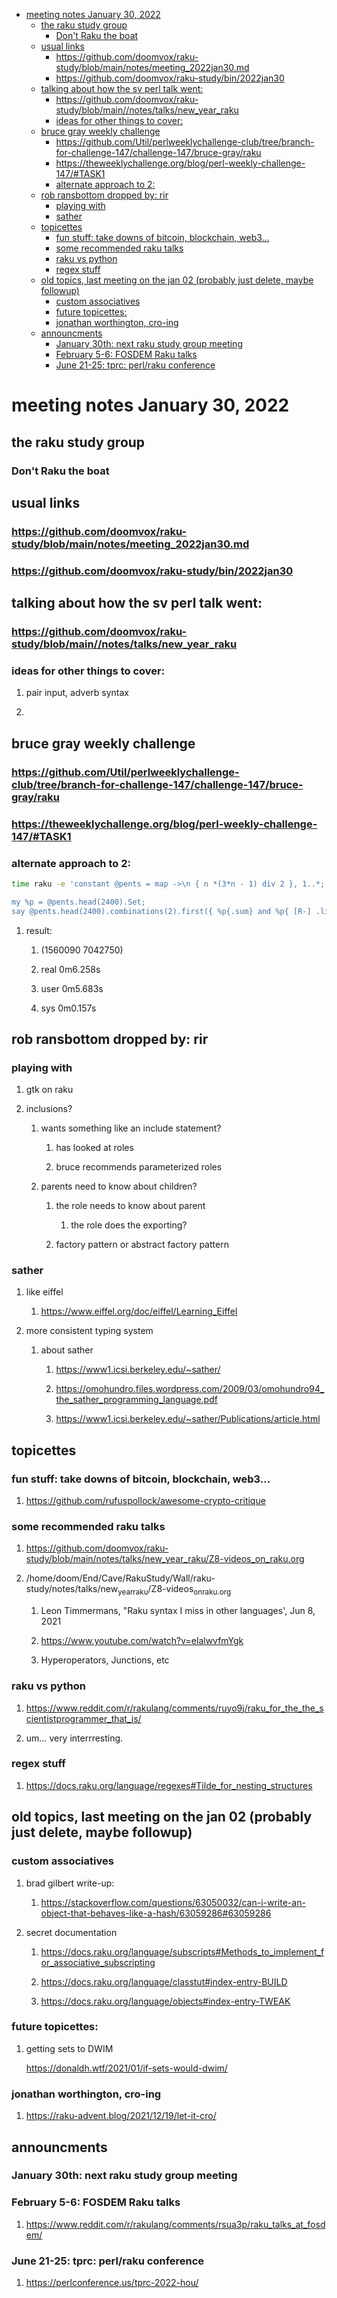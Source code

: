 - [meeting notes January 30, 2022](#orgc1bc6fc)
  - [the raku study group](#orgda48678)
    - [Don't Raku the boat](#org620b958)
  - [usual links](#org3d22506)
    - [<https://github.com/doomvox/raku-study/blob/main/notes/meeting_2022jan30.md>](#orge16d957)
    - [<https://github.com/doomvox/raku-study/bin/2022jan30>](#orgb7c9d95)
  - [talking about how the sv perl talk went:](#org5087cb5)
    - [<https://github.com/doomvox/raku-study/blob/main//notes/talks/new_year_raku>](#org09f9ace)
    - [ideas for other things to cover:](#orgc7133e4)
  - [bruce gray weekly challenge](#org5969076)
    - [<https://github.com/Util/perlweeklychallenge-club/tree/branch-for-challenge-147/challenge-147/bruce-gray/raku>](#org7fb4b92)
    - [<https://theweeklychallenge.org/blog/perl-weekly-challenge-147/#TASK1>](#org9533160)
    - [alternate approach to 2:](#orgc479c21)
  - [rob ransbottom dropped by: rir](#org328d2da)
    - [playing with](#org98844c7)
    - [sather](#org61b5e7b)
  - [topicettes](#org4e471dd)
    - [fun stuff: take downs of bitcoin, blockchain, web3&#x2026;](#org66adb15)
    - [some recommended raku talks](#orgbb62b1a)
    - [raku vs python](#org49de10d)
    - [regex stuff](#orgfe45c1a)
  - [old topics, last meeting on the jan 02 (probably just delete, maybe followup)](#org3fb82d4)
    - [custom associatives](#org9b108ba)
    - [future topicettes:](#orgd067869)
    - [jonathan worthington, cro-ing](#org0648f76)
  - [announcments](#org27d25ab)
    - [January 30th: next raku study group meeting](#orgc6a49e9)
    - [February 5-6: FOSDEM Raku talks](#org923681e)
    - [June 21-25: tprc: perl/raku conference](#org147761a)


<a id="orgc1bc6fc"></a>

# meeting notes January 30, 2022


<a id="orgda48678"></a>

## the raku study group


<a id="org620b958"></a>

### Don't Raku the boat


<a id="org3d22506"></a>

## usual links


<a id="orge16d957"></a>

### <https://github.com/doomvox/raku-study/blob/main/notes/meeting_2022jan30.md>


<a id="orgb7c9d95"></a>

### <https://github.com/doomvox/raku-study/bin/2022jan30>


<a id="org5087cb5"></a>

## talking about how the sv perl talk went:


<a id="org09f9ace"></a>

### <https://github.com/doomvox/raku-study/blob/main//notes/talks/new_year_raku>


<a id="orgc7133e4"></a>

### ideas for other things to cover:

1.  pair input, adverb syntax

2.  


<a id="org5969076"></a>

## bruce gray weekly challenge


<a id="org7fb4b92"></a>

### <https://github.com/Util/perlweeklychallenge-club/tree/branch-for-challenge-147/challenge-147/bruce-gray/raku>


<a id="org9533160"></a>

### <https://theweeklychallenge.org/blog/perl-weekly-challenge-147/#TASK1>


<a id="orgc479c21"></a>

### alternate approach to 2:

```sh
time raku -e 'constant @pents = map ->\n { n *(3*n - 1) div 2 }, 1..*;

my %p = @pents.head(2400).Set;
say @pents.head(2400).combinations(2).first({ %p{.sum} and %p{ [R-] .list } });'
```

1.  result:

    1.  (1560090 7042750)
    
    2.  real 0m6.258s
    
    3.  user 0m5.683s
    
    4.  sys 0m0.157s


<a id="org328d2da"></a>

## rob ransbottom dropped by: rir


<a id="org98844c7"></a>

### playing with

1.  gtk on raku

2.  inclusions?

    1.  wants something like an include statement?
    
        1.  has looked at roles
        
        2.  bruce recommends parameterized roles
    
    2.  parents need to know about children?
    
        1.  the role needs to know about parent
        
            1.  the role does the exporting?
        
        2.  factory pattern or abstract factory pattern


<a id="org61b5e7b"></a>

### sather

1.  like eiffel

    1.  <https://www.eiffel.org/doc/eiffel/Learning_Eiffel>

2.  more consistent typing system

    1.  about sather
    
        1.  <https://www1.icsi.berkeley.edu/~sather/>
        
        2.  <https://omohundro.files.wordpress.com/2009/03/omohundro94_the_sather_programming_language.pdf>
        
        3.  <https://www1.icsi.berkeley.edu/~sather/Publications/article.html>


<a id="org4e471dd"></a>

## topicettes


<a id="org66adb15"></a>

### fun stuff: take downs of bitcoin, blockchain, web3&#x2026;

1.  <https://github.com/rufuspollock/awesome-crypto-critique>


<a id="orgbb62b1a"></a>

### some recommended raku talks

1.  <https://github.com/doomvox/raku-study/blob/main/notes/talks/new_year_raku/Z8-videos_on_raku.org>

2.  /home/doom/End/Cave/RakuStudy/Wall/raku-study/notes/talks/new<sub>year</sub><sub>raku</sub>/Z8-videos<sub>on</sub><sub>raku.org</sub>

    1.  Leon Timmermans, "Raku syntax I miss in other languages', Jun 8, 2021
    
    2.  <https://www.youtube.com/watch?v=elalwvfmYgk>
    
    3.  Hyperoperators, Junctions, etc


<a id="org49de10d"></a>

### raku vs python

1.  <https://www.reddit.com/r/rakulang/comments/ruyo9j/raku_for_the_the_scientistprogrammer_that_is/>

2.  um&#x2026; very interrresting.


<a id="orgfe45c1a"></a>

### regex stuff

1.  <https://docs.raku.org/language/regexes#Tilde_for_nesting_structures>


<a id="org3fb82d4"></a>

## old topics, last meeting on the jan 02 (probably just delete, maybe followup)


<a id="org9b108ba"></a>

### custom associatives

1.  brad gilbert write-up:

    1.  <https://stackoverflow.com/questions/63050032/can-i-write-an-object-that-behaves-like-a-hash/63059286#63059286>

2.  secret documentation

    1.  <https://docs.raku.org/language/subscripts#Methods_to_implement_for_associative_subscripting>
    
    2.  <https://docs.raku.org/language/classtut#index-entry-BUILD>
    
    3.  <https://docs.raku.org/language/objects#index-entry-TWEAK>


<a id="orgd067869"></a>

### future topicettes:

1.  getting sets to DWIM

    <https://donaldh.wtf/2021/01/if-sets-would-dwim/>


<a id="org0648f76"></a>

### jonathan worthington, cro-ing

1.  <https://raku-advent.blog/2021/12/19/let-it-cro/>


<a id="org27d25ab"></a>

## announcments


<a id="orgc6a49e9"></a>

### January 30th: next raku study group meeting


<a id="org923681e"></a>

### February 5-6: FOSDEM Raku talks

1.  <https://www.reddit.com/r/rakulang/comments/rsua3p/raku_talks_at_fosdem/>


<a id="org147761a"></a>

### June 21-25: tprc: perl/raku conference

1.  <https://perlconference.us/tprc-2022-hou/>
